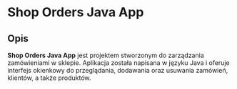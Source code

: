 # Shop Orders Java App
## Opis

**Shop Orders Java App** jest projektem  stworzonym do zarządzania zamówieniami w sklepie. Aplikacja została napisana w języku Java i oferuje interfejs okienkowy do przeglądania, dodawania oraz usuwania zamówień, klientów, a także produktów.
